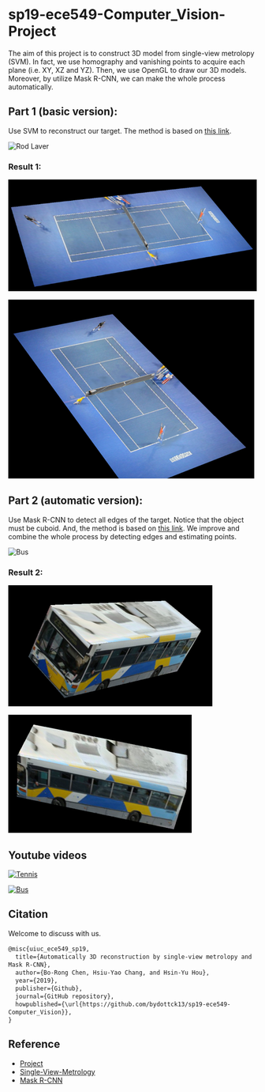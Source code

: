 # sp19-ece549-Computer_Vision-Project
The aim of this project is to construct 3D model from single-view metrolopy (SVM). In fact, we use homography and vanishing points to acquire each plane (i.e. XY, XZ and YZ). Then, we use OpenGL to draw our 3D models. Moreover, by utilize Mask R-CNN, we can make the whole process automatically.

## Part 1 (basic version):
Use SVM to reconstruct our target. The method is based on [this link](https://github.com/kalyanghosh/3D-Reconstruction-using-Single-View-Metrology).

![Rod Laver](https://i0.wp.com/www.tennisworld.net.au/wp-content/uploads/2013/10/Australian-Open-2012-Rod-Laver2.jpg)

### Result 1:
![Rod Laver 1](images/result-tennis.png)

![Rod Laver 2](images/result-tennis2.png)

## Part 2 (automatic version):
Use Mask R-CNN to detect all edges of the target. Notice that the object must be cuboid. And, the method is based on [this link](https://github.com/matterport/Mask_RCNN). We improve and combine the whole process by detecting edges and estimating points.

![Bus](http://bus-and-coach-photos.com.s3.amazonaws.com/1604.jpg)

### Result 2:
![Bus 1](images/result-bus.png)

![Bus 2](images/result-bus2.png)

## Youtube videos
[![Tennis](https://img.youtube.com/vi/vJj32U-ZawM/0.jpg)](https://www.youtube.com/watch?v=vJj32U-ZawM)

[![Bus](https://img.youtube.com/vi/1YJnzVArV38/0.jpg)](https://www.youtube.com/watch?v=1YJnzVArV38)

## Citation
Welcome to discuss with us.
```
@misc{uiuc_ece549_sp19,
  title={Automatically 3D reconstruction by single-view metrolopy and Mask R-CNN},
  author={Bo-Rong Chen, Hsiu-Yao Chang, and Hsin-Yu Hou},
  year={2019},
  publisher={Github},
  journal={GitHub repository},
  howpublished={\url{https://github.com/bydottck13/sp19-ece549-Computer_Vision}},
}
```

## Reference
* [Project](http://slazebni.cs.illinois.edu/spring19/project.html)
* [Single-View-Metrology](https://github.com/kalyanghosh/3D-Reconstruction-using-Single-View-Metrology)
* [Mask R-CNN](https://github.com/matterport/Mask_RCNN)